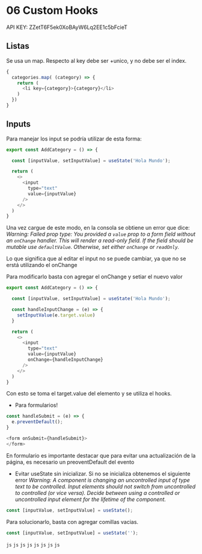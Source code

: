 # 06 Custom Hooks

API KEY: ZZetT6F5ek0XoBAyW6Lq2EE1c5bFcieT

## Listas

Se usa un map. Respecto al key debe ser +unico, y no debe ser el index.
```js
{
  categories.map( (category) => {
    return (
      <li key={category}>{category}</li>
    )
  })
}
```

## Inputs
Para manejar los input se podría utilizar de esta forma:
```js
export const AddCategory = () => {

  const [inputValue, setInputValue] = useState('Hola Mundo');

  return (
    <>
      <input
        type="text"
        value={inputValue}
      />
    </>
  )
}
```
Una vez cargue de este modo, en la consola se obtiene un error que dice: *Warning: Failed prop type: You provided a `value` prop to a form field without an `onChange` handler. This will render a read-only field. If the field should be mutable use `defaultValue`. Otherwise, set either `onChange` or `readOnly`.*

Lo que significa que al editar el input no se puede cambiar, ya que no se erstá  utilizando el onChange

Para modificarlo basta con agregar el onChange y setiar el nuevo valor
```js
export const AddCategory = () => {

  const [inputValue, setInputValue] = useState('Hola Mundo');

  const handleInputChange = (e) => {
    setInputValue(e.target.value)
  }

  return (
    <>
      <input
        type="text"
        value={inputValue}
        onChange={handleInputChange}
      />
    </>
  )
}
```
Con esto se toma el target.value del elemento y se utiliza el hooks.

- Para formularios!
```js
const handleSubmit = (e) => {
  e.preventDefault();
}

<form onSubmit={handleSubmit}>
</form>
```
En formulario es importante destacar que para evitar una actualización de la página, es necesario un preoventDefault del evento

- Evitar useState sin inicializar. Si no se inicializa obtenemos el siguiente error *Warning: A component is changing an uncontrolled input of type text to be controlled. Input elements should not switch from uncontrolled to controlled (or vice versa). Decide between using a controlled or uncontrolled input element for the lifetime of the component.*
```js
const [inputValue, setInputValue] = useState();
```

Para solucionarlo, basta con agregar comillas vacias.
```js
const [inputValue, setInputValue] = useState('');
```
```js```
```js```
```js```
```js```
```js```
```js```
```js```
```js```